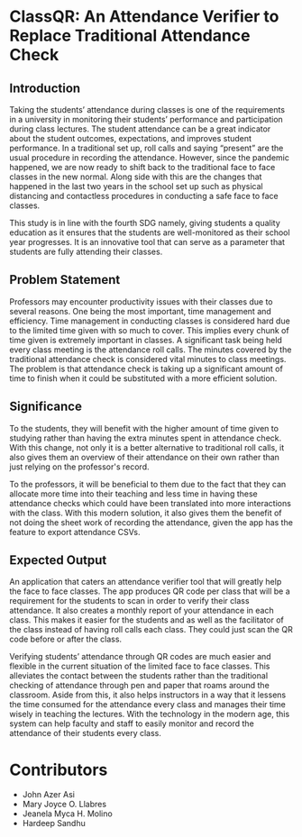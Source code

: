 # ClassQR: An Attendance Verifier to Replace Traditional Attendance Check

## Introduction
Taking the students’ attendance during classes is one of the requirements in a university in monitoring their students’ performance and participation during class lectures. The student attendance can be a great indicator about the student outcomes, expectations, and improves student performance. In a traditional set up, roll calls and saying “present” are the usual procedure in recording the attendance. However, since the pandemic happened, we are now ready to shift back to the traditional face to face classes in the new normal. Along side with this are the changes that happened in the last two years in the school set up such as physical distancing and contactless procedures in conducting a safe face to face classes. 

This study is in line with the fourth SDG namely, giving students a quality education as it ensures that the students are well-monitored as their school year progresses. It is an innovative tool that can serve as a parameter that students are fully attending their classes. 

## Problem Statement
Professors may encounter productivity issues with their classes due to several reasons. One being the most important, time management and efficiency. Time management in conducting classes is considered hard due to the limited time given with so much to cover. This implies every chunk of time given is extremely important in classes.  A significant task being held every class meeting is the attendance roll calls. The minutes covered by the traditional attendance check is considered vital minutes to class meetings. The problem is that attendance check is taking up a significant amount of time to finish when it could be substituted with a more efficient solution.


## Significance
To the students, they will benefit with the higher amount of time given to studying rather than having the extra minutes spent in attendance check. With this change, not only it is a better alternative to traditional roll calls, it also gives them an overview of their attendance on their own rather than just relying on the professor's record.

To the professors, it will be beneficial to them due to the fact that they can allocate more time into their teaching and less time in having these attendance checks which could have been translated into more interactions with the class. With this modern solution, it also gives them the benefit of not doing the sheet work of recording the attendance, given the app has the feature to export attendance CSVs.

## Expected Output

An application that caters an attendance verifier tool that will greatly help the face to face classes. The app produces QR code per class that will be a requirement for the students to scan in order to verify their class attendance. It also creates a monthly report of your attendance in each class. This makes it easier for the students and as well as the facilitator of the class instead of having roll calls each class. They could just scan the QR code before or after the class.

Verifying students’ attendance through QR codes are much easier and flexible in the current situation of the limited face to face classes. This alleviates the contact between the students rather than the traditional checking of attendance through pen and paper that roams around the classroom. Aside from this, it also helps instructors in a way that it lessens the time consumed for the attendance every class and manages their time wisely in teaching the lectures. With the technology in the modern age, this system can help faculty and staff to easily monitor and record the attendance of their students every class.

# Contributors

- John Azer Asi
- Mary Joyce O. Llabres
- Jeanela Myca H. Molino
- Hardeep Sandhu

